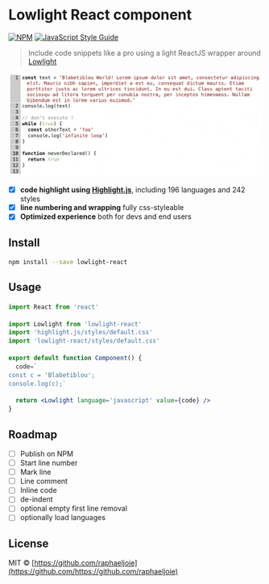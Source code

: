 # Lowlight React component
[![NPM](https://img.shields.io/npm/v/lowlight-react.svg)](https://www.npmjs.com/package/lowlight-react) [![JavaScript Style Guide](https://img.shields.io/badge/code_style-standard-brightgreen.svg)](https://standardjs.com)

> Include code snippets like a pro using a light ReactJS wrapper
> around [Lowlight](https://github.com/wooorm/lowlight)

![./example/](./example/doc/screenshot.png)

- [x] **code highlight using [Highlight.js](https://highlightjs.org/)**, including 196 languages and 242 styles
- [x] **line numbering and wrapping** fully css-styleable
- [x] **Optimized experience** both for devs and end users

## Install

```bash
npm install --save lowlight-react
```

## Usage

```jsx
import React from 'react'

import Lowlight from 'lowlight-react'
import 'highlight.js/styles/default.css'
import 'lowlight-react/styles/default.css'

export default function Component() {
  code=`
const c = 'Blabetiblou';
console.log(c);`

  return <Lowlight language='javascript' value={code} />
}
```

## Roadmap
- [ ] Publish on NPM
- [ ] Start line number
- [ ] Mark line
- [ ] Line comment
- [ ] Inline code
- [ ] de-indent
- [ ] optional empty first line removal
- [ ] optionally load languages

## License

MIT © [https://github.com/raphaeljoie](https://github.com/https://github.com/raphaeljoie)
